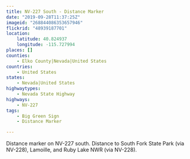 ```yaml
---
title: NV-227 South - Distance Marker
date: "2019-09-28T11:37:25Z"
imageid: "268844086353657946"
flickrid: "48939187701"
location:
    latitude: 40.824937
    longitude: -115.727994
places: []
counties:
    - Elko County|Nevada|United States
countries:
    - United States
states:
    - Nevada|United States
highwaytypes:
    - Nevada State Highway
highways:
    - NV-227
tags:
    - Big Green Sign
    - Distance Marker

---
```

Distance marker on NV-227 south.  Distance to South Fork State Park (via NV-228), Lamoille, and Ruby Lake NWR (via NV-228).